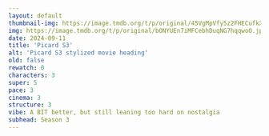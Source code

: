 ```yaml
---
layout: default
thumbnail-img: https://image.tmdb.org/t/p/original/45VgMpVfy5z2FHECufkXK8CZPbk.png
img: https://image.tmdb.org/t/p/original/bONYUEn7iMFCebhDuqNG7hqqwoO.jpg
date: 2024-09-11
title: 'Picard S3'
alt: 'Picard S3 stylized movie heading'
old: false
rewatch: 0
characters: 3
super: 5
pace: 3
cinema: 3
structure: 3
vibe: A BIT better, but still leaning too hard on nostalgia
subhead: Season 3
---
```

